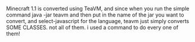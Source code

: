 Minecraft 1.1 is converted using TeaVM, and since when you run the simple command java -jar teavm and then put in the name of the jar you want to convert,
and select-javascript for the language, teavm just simply converts SOME CLASSES. not all of them. i used a command to do every one of them!
